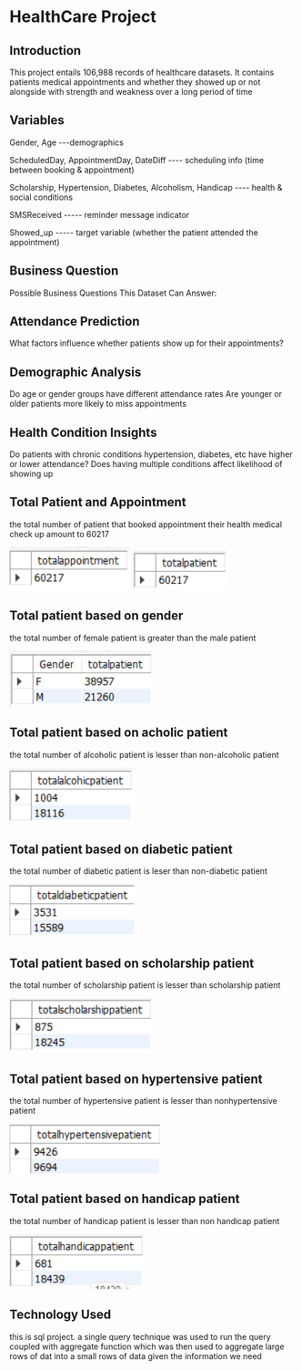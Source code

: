 # HealthCare Project
## Introduction
This project entails 106,988 records of healthcare datasets. It contains patients medical appointments and whether they showed up or not
alongside with strength and weakness over a long period of time
## Variables
Gender, Age ---demographics  

ScheduledDay, AppointmentDay, DateDiff  ---- scheduling info (time between booking & appointment)  

Scholarship, Hypertension, Diabetes, Alcoholism, Handicap  ---- health & social conditions  

SMSReceived ----- reminder message indicator  

Showed_up ----- target variable (whether the patient attended the appointment)  

## Business Question
Possible Business Questions This Dataset Can Answer:
## Attendance Prediction
What factors influence whether patients show up for their appointments?
## Demographic Analysis
Do age or gender groups have different attendance rates
Are younger or older patients more likely to miss appointments
## Health Condition Insights
Do patients with chronic conditions hypertension, diabetes, etc have higher or lower attendance?
Does having multiple conditions affect likelihood of showing up

## Total Patient and Appointment
the total number of patient that booked appointment their health medical check up amount to 60217

![](TotalAppointment.png)
![](TotalPatient.png)

## Total patient based on gender
the total number of female patient is greater than the male patient

![](GenderEDA.png)

## Total patient based on acholic patient
the total number of alcoholic patient is lesser than non-alcoholic patient

![](AlchAndNonAlch.png)

## Total patient based on diabetic patient
the total number of diabetic patient is leser than non-diabetic patient

![](DiabeticAndNonD.png)

## Total patient based on scholarship patient
the total number of scholarship patient is lesser than scholarship patient

![](ScholarAndNonSc.png)

## Total patient based on hypertensive patient
the total number of hypertensive patient is lesser than nonhypertensive patient 

![](hyperAndNonhyp.png)

## Total patient based on handicap patient 
the total number of handicap patient is lesser than non handicap patient 

![](handicapAndNon.png)

## Technology Used 
this is sql project. a single query technique was used to run the query coupled with aggregate function which was then used 
to aggregate large rows of dat into a small rows of data given the information we need

